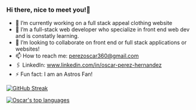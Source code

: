 ### Hi there, nice to meet you!👋

- 🔭 I’m currently working on a full stack appeal clothing website
- 🌱 I’m a full-stack web developer who specialize in front end web dev and is constatly learning. 
- 👯 I’m looking to collaborate on front end or full stack applications or websites!
- 📫 How to reach me: perezoscar360@gmail.com
- 🖇️ LinkedIn: www.linkedin.com/in/oscar-perez-hernandez
- ⚡ Fun fact: I am an Astros Fan!

[![GitHub Streak](https://streak-stats.demolab.com/?user=LilOTechGod&theme=dark)](https://git.io/streak-stats)

[![Oscar's top languages](https://github-readme-stats.vercel.app/api/top-langs/?username=LilOTechGod&theme=dark)](https://github.com/anuraghazra/github-readme-stats)

